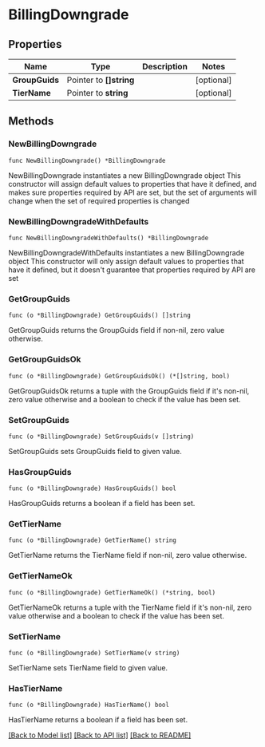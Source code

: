 # BillingDowngrade

## Properties

Name | Type | Description | Notes
------------ | ------------- | ------------- | -------------
**GroupGuids** | Pointer to **[]string** |  | [optional] 
**TierName** | Pointer to **string** |  | [optional] 

## Methods

### NewBillingDowngrade

`func NewBillingDowngrade() *BillingDowngrade`

NewBillingDowngrade instantiates a new BillingDowngrade object
This constructor will assign default values to properties that have it defined,
and makes sure properties required by API are set, but the set of arguments
will change when the set of required properties is changed

### NewBillingDowngradeWithDefaults

`func NewBillingDowngradeWithDefaults() *BillingDowngrade`

NewBillingDowngradeWithDefaults instantiates a new BillingDowngrade object
This constructor will only assign default values to properties that have it defined,
but it doesn't guarantee that properties required by API are set

### GetGroupGuids

`func (o *BillingDowngrade) GetGroupGuids() []string`

GetGroupGuids returns the GroupGuids field if non-nil, zero value otherwise.

### GetGroupGuidsOk

`func (o *BillingDowngrade) GetGroupGuidsOk() (*[]string, bool)`

GetGroupGuidsOk returns a tuple with the GroupGuids field if it's non-nil, zero value otherwise
and a boolean to check if the value has been set.

### SetGroupGuids

`func (o *BillingDowngrade) SetGroupGuids(v []string)`

SetGroupGuids sets GroupGuids field to given value.

### HasGroupGuids

`func (o *BillingDowngrade) HasGroupGuids() bool`

HasGroupGuids returns a boolean if a field has been set.

### GetTierName

`func (o *BillingDowngrade) GetTierName() string`

GetTierName returns the TierName field if non-nil, zero value otherwise.

### GetTierNameOk

`func (o *BillingDowngrade) GetTierNameOk() (*string, bool)`

GetTierNameOk returns a tuple with the TierName field if it's non-nil, zero value otherwise
and a boolean to check if the value has been set.

### SetTierName

`func (o *BillingDowngrade) SetTierName(v string)`

SetTierName sets TierName field to given value.

### HasTierName

`func (o *BillingDowngrade) HasTierName() bool`

HasTierName returns a boolean if a field has been set.


[[Back to Model list]](../README.md#documentation-for-models) [[Back to API list]](../README.md#documentation-for-api-endpoints) [[Back to README]](../README.md)


